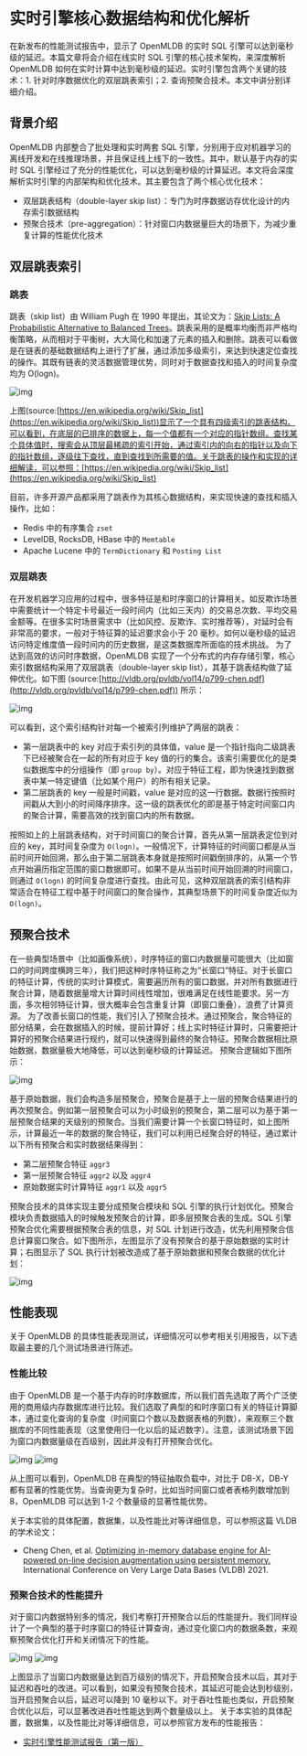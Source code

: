 # 实时引擎核心数据结构和优化解析

在新发布的性能测试报告中，显示了 OpenMLDB 的实时 SQL 引擎可以达到毫秒级的延迟。本篇文章将会介绍在线实时 SQL 引擎的核心技术架构，来深度解析 OpenMLDB 如何在实时计算中达到毫秒级的延迟。实时引擎包含两个关键的技术：1. 针对时序数据优化的双层跳表索引；2. 查询预聚合技术。本文中讲分别详细介绍。

## 背景介绍

OpenMLDB 内部整合了批处理和实时两套 SQL 引擎，分别用于应对机器学习的离线开发和在线推理场景，并且保证线上线下的一致性。其中，默认基于内存的实时 SQL 引擎经过了充分的性能优化，可以达到毫秒级的计算延迟。本文将会深度解析实时引擎的内部架构和优化技术。其主要包含了两个核心优化技术：

- 双层跳表结构（double-layer skip list）：专门为时序数据访存优化设计的内存索引数据结构
- 预聚合技术（pre-aggregation）：针对窗口内数据量巨大的场景下，为减少重复计算的性能优化技术

## 双层跳表索引

### 跳表

跳表（skip list）由 William Pugh 在 1990 年提出，其论文为：[Skip Lists: A Probabilistic Alternative to Balanced Trees](https://15721.courses.cs.cmu.edu/spring2018/papers/08-oltpindexes1/pugh-skiplists-cacm1990.pdf)。跳表采用的是概率均衡而非严格均衡策略，从而相对于平衡树，大大简化和加速了元素的插入和删除。跳表可以看做是在链表的基础数据结构上进行了扩展，通过添加多级索引，来达到快速定位查找的操作。其既有链表的灵活数据管理优势，同时对于数据查找和插入的时间复杂度均为 O(logn)。

![img](images/core_data_structure/1.png)

上图(source:[https://en.wikipedia.org/wiki/Skip_list](https://en.wikipedia.org/wiki/Skip_list))显示了一个具有四级索引的跳表结构。可以看到，在底层的已排序的数据上，每一个值都有一个对应的指针数组。查找某个具体值时，搜索会从顶层最稀疏的索引开始，通过索引内的向右的指针以及向下的指针数组，逐级往下查找，直到查找到所需要的值。关于跳表的操作和实现的详细解读，可以参照：[https://en.wikipedia.org/wiki/Skip_list](https://en.wikipedia.org/wiki/Skip_list)

目前，许多开源产品都采用了跳表作为其核心数据结构，来实现快速的查找和插入操作，比如：

- Redis 中的有序集合 `zset`
- LevelDB, RocksDB, HBase 中的 `Memtable`
- Apache Lucene 中的 `TermDictionary` 和 `Posting List`

### 双层跳表

在开发机器学习应用的过程中，很多特征是和时序窗口的计算相关。如反欺诈场景中需要统计一个特定卡号最近一段时间内（比如三天内）的交易总次数、平均交易金额等。在很多实时场景需求中（比如风控、反欺诈、实时推荐等），对延时会有非常高的要求，一般对于特征算的延迟要求会小于 20 毫秒。如何以毫秒级的延迟访问特定维度值一段时间内的历史数据，是这类数据库所面临的技术挑战。
为了达到高效的访问时序数据，OpenMLDB 实现了一个分布式的内存存储引擎，核心索引数据结构采用了双层跳表（double-layer skip list），其基于跳表结构做了延伸优化。如下图 (source:[http://vldb.org/pvldb/vol14/p799-chen.pdf](http://vldb.org/pvldb/vol14/p799-chen.pdf)) 所示：

![img](images/core_data_structure/2.png)

可以看到，这个索引结构针对每一个被索引列维护了两层的跳表：

- 第一层跳表中的 key 对应于索引列的具体值，value 是一个指针指向二级跳表下已经被聚合在一起的所有对应于 key 值的行的集合。该索引需要优化的是类似数据库中的分组操作（即 `group by`）。对应于特征工程，即为快速找到数据表中某一特定键值（比如某个用户）的所有相关记录。
- 第二层跳表的 key 一般是时间戳，value 是对应的这一行数据。数据行按照时间戳从大到小的时间降序排序。这一级的跳表优化的即是基于特定时间窗口内的聚合计算，需要高效的找到窗口内的所有数据。

按照如上的上层跳表结构，对于时间窗口的聚合计算，首先从第一层跳表定位到对应的 key，其时间复杂度为 `O(logn)`。一般情况下，计算特征的时间窗口都是从当前时间开始回溯，那么由于第二层跳表本身就是按照时间戳倒排序的，从第一个节点开始遍历指定范围的窗口数据即可。如果不是从当前时间开始回溯的时间窗口，则通过 `O(logn)` 的时间复杂度进行查找。由此可见，这种双层跳表的索引结构非常适合在特征工程中基于时间窗口的聚合操作，其典型场景下的时间复杂度近似为 `O(logn)`。

## 预聚合技术

在一些典型场景中（比如画像系统），时序特征的窗口内数据量可能很大（比如窗口的时间跨度横跨三年），我们把这种时序特征称之为“长窗口”特征。对于长窗口的特征计算，传统的实时计算模式，需要遍历所有的窗口数据，并对所有数据进行聚合计算，随着数据量增大计算时间线性增加，很难满足在线性能要求。另一方面，多次相邻特征计算，很大概率会包含重复计算（即窗口重叠），浪费了计算资源。
为了改善长窗口的性能，我们引入了预聚合技术。通过预聚合，聚合特征的部分结果，会在数据插入的时候，提前计算好；线上实时特征计算时，只需要把计算好的预聚合结果进行规约，就可以快速得到最终的聚合特征。预聚合数据相比原始数据，数据量极大地降低，可以达到毫秒级的计算延迟。
预聚合逻辑如下图所示：

![img](images/core_data_structure/3.png)

基于原始数据，我们会构造多层预聚合，预聚合是基于上一层的预聚合结果进行的再次预聚合。例如第一层预聚合可以为小时级别的预聚合，第二层可以为基于第一层预聚合结果的天级别的预聚合。当我们需要计算一个长窗口特征时，如上图所示，计算最近一年的数据的聚合特征，我们可以利用已经聚合好的特征，通过累计以下所有预聚合和实时数据结果得到：

- 第二层预聚合特征 `aggr3`
- 第一层预聚合特征 `aggr2` 以及 `aggr4`
- 原始数据实时计算特征 `aggr1` 以及 `aggr5`

预聚合技术的具体实现主要分成预聚合模块和 SQL 引擎的执行计划优化。预聚合模块负责数据插入的时候触发预聚合的计算，即多层预聚合表的生成。SQL 引擎预聚合优化需要根据预聚合表的信息，对 SQL 计划进行改造，优先利用预聚合信息计算窗口聚合。如下图所示，左图显示了没有预聚合的基于原始数据的实时计算；右图显示了 SQL 执行计划被改造成了基于原始数据和预聚合数据的优化计划：

![img](images/core_data_structure/4.png)

## 性能表现

关于 OpenMLDB 的具体性能表现测试，详细情况可以参考相关引用报告，以下选取最主要的几个测试场景进行陈述。

### 性能比较

由于 OpenMLDB 是一个基于内存的时序数据库，所以我们首先选取了两个广泛使用的商用级内存数据库进行比较。我们选取了典型的和时序窗口有关的特征计算脚本，通过变化查询的复杂度（时间窗口个数以及数据表格的列数），来观察三个数据库的不同性能表现（这里使用归一化以后的延迟数字）。注意，该测试场景下因为窗口内数据量级在百级别，因此并没有打开预聚合优化。

![img](images/core_data_structure/5.png)
![img](images/core_data_structure/6.png)

从上图可以看到，OpenMLDB 在典型的特征抽取负载中，对比于 DB-X，DB-Y 都有显著的性能优势。当查询更为复杂时，比如当时间窗口或者表格列数增加到 8，OpenMLDB 可以达到 1-2 个数量级的显著性能优势。

关于本实验的具体配置，数据集，以及性能比对等详细信息，可以参照这篇 VLDB 的学术论文：

- Cheng Chen, et al. [Optimizing in-memory database engine for AI-powered on-line decision augmentation using persistent memory.](http://vldb.org/pvldb/vol14/p799-chen.pdf) International Conference on Very Large Data Bases (VLDB) 2021.

### 预聚合技术的性能提升

对于窗口内数据特别多的情况，我们考察打开预聚合以后的性能提升。我们同样设计了一个典型的基于时序窗口的特征计算查询，通过变化窗口内的数据条数，来观察预聚合优化打开和关闭情况下的性能。

![img](images/core_data_structure/7.png)
![img](images/core_data_structure/8.png)

上图显示了当窗口内数据量达到百万级别的情况下，开启预聚合技术以后，其对于延迟和吞吐的改进。可以看到，如果没有预聚合技术，其延迟可能会达到秒级别，当开启预聚合以后，延迟可以降到 10 毫秒以下。对于吞吐性能也类似，开启预聚合优化以后，可以显著改进吞吐性能达到两个数量级以上。
关于本实验的具体配置，数据集，以及性能比对等详细信息，可以参照官方发布的性能报告：

- [实时引擎性能测试报告（第一版）](https://openmldb.feishu.cn/wiki/wikcnZRB9VRkqgD1vDFu1F9AaTh)
